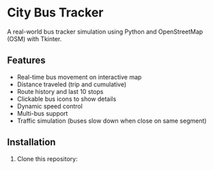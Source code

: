 # City Bus Tracker

A real-world bus tracker simulation using Python and OpenStreetMap (OSM) with Tkinter.

## Features
- Real-time bus movement on interactive map
- Distance traveled (trip and cumulative)
- Route history and last 10 stops
- Clickable bus icons to show details
- Dynamic speed control
- Multi-bus support
- Traffic simulation (buses slow down when close on same segment)

## Installation
1. Clone this repository:
